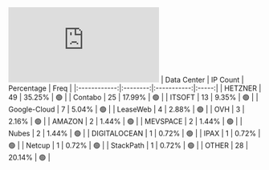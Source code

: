 ![Diagramm](https://github.com/obajay/StateSync-snapshots/blob/main/Projects/Lava/1/README.md)
| Data Center | IP Count | Percentage | Freq |
|:------------:|:--------:|:-----------:|:-----:|
| HETZNER | 49 | 35.25% | 🟢 |
| Contabo | 25 | 17.99% | 🟢 |
| ITSOFT | 13 | 9.35% | 🟢 |
| Google-Cloud | 7 | 5.04% | 🟢 |
| LeaseWeb | 4 | 2.88% | 🟢 |
| OVH | 3 | 2.16% | 🟢 |
| AMAZON | 2 | 1.44% | 🟢 |
| MEVSPACE | 2 | 1.44% | 🟢 |
| Nubes | 2 | 1.44% | 🟢 |
| DIGITALOCEAN | 1 | 0.72% | 🟢 |
| IPAX | 1 | 0.72% | 🟢 |
| Netcup | 1 | 0.72% | 🟢 |
| StackPath | 1 | 0.72% | 🟢 |
| OTHER | 28 | 20.14% | 🟢 |